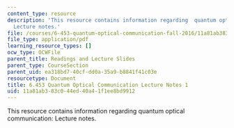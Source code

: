 ```yaml
---
content_type: resource
description: 'This resource contains information regarding  quantum optical communication:
  Lecture notes.'
file: /courses/6-453-quantum-optical-communication-fall-2016/11a81ab383c044ed40a41f1ee8bd9912_MIT6_453F16_Lect1.pdf
file_type: application/pdf
learning_resource_types: []
ocw_type: OCWFile
parent_title: Readings and Lecture Slides
parent_type: CourseSection
parent_uid: ea318bd7-40cf-dd0a-35a9-b8841f41c03e
resourcetype: Document
title: 6.453 Quantum Optical Communication Lecture Notes 1
uid: 11a81ab3-83c0-44ed-40a4-1f1ee8bd9912
---
```

This resource contains information regarding  quantum optical communication: Lecture notes.

